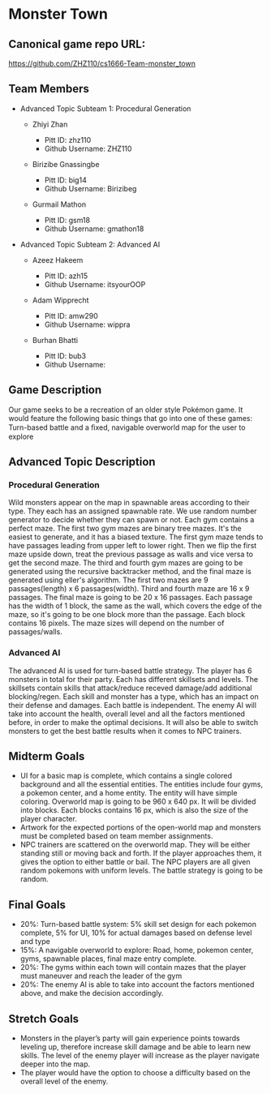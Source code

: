 # Monster Town

## Canonical game repo URL:

https://github.com/ZHZ110/cs1666-Team-monster_town

## Team Members
* Advanced Topic Subteam 1: Procedural Generation

	* Zhiyi Zhan
		* Pitt ID: zhz110
		* Github Username: ZHZ110
	
  	* Birizibe Gnassingbe
		* Pitt ID: big14
		* Github Username: Birizibeg
	
   	* Gurmail Mathon
		* Pitt ID: gsm18
		* Github Username: gmathon18
	
* Advanced Topic Subteam 2: Advanced AI

	* Azeez Hakeem
		* Pitt ID: azh15
		* Github Username: itsyourOOP
	
  	* Adam Wipprecht
		* Pitt ID: amw290
		* Github Username: wippra
	
  	* Burhan Bhatti
		* Pitt ID: bub3
		* Github Username: 

## Game Description

Our game seeks to be a recreation of an older style Pokémon game. It would feature
the following basic things that go into one of these games: Turn-based battle and a ﬁxed, navigable overworld map for the user to explore

## Advanced Topic Description

### Procedural Generation

Wild monsters appear on the map in spawnable areas according to their type. They each has an assigned spawnable rate. We use random number generator to decide 
whether they can spawn or not.
Each gym contains a perfect maze. The first two gym mazes are binary tree mazes. It's the easiest to generate, and it has a biased texture. The first gym maze tends 
to have passages leading from upper left to lower right. Then we flip the first maze upside down, treat the previous passage as walls and vice versa to get the second
maze. The third and fourth gym mazes are going to be generated using the recursive backtracker method, and the final maze is generated using eller's algorithm. 
The first two mazes are 9 passages(length) x 6 passages(width). Third and fourth maze are 16 x 9 passages. The final maze is going to be 20 x 16 passages. Each
passage has the width of 1 block, the same as the wall, which covers the edge of the maze, so it's going to be one block more than the passage. Each block contains
16 pixels. The maze sizes will depend on the number of passages/walls.

### Advanced AI

The advanced AI is used for turn-based battle strategy. The player has 6 monsters in total for their party. Each has different skillsets and levels. The skillsets
contain skills that attack/reduce receved damage/add additional blocking/regen. Each skill and monster has a type, which has an impact on their defense and damages. 
Each battle is independent. The enemy AI will take into account the health, overall level and all the factors mentioned before, in order to make the optimal
decisions. It will also be able to switch monsters to get the best battle results when it comes to NPC trainers.

## Midterm Goals

* UI for a basic map is complete, which contains a single colored background and all the essential entities. The entities include four gyms, a pokemon center, and 
  a home entity. The entity will have simple coloring. Overworld map is going to be 960 x 640 px. It will be divided into blocks. Each blocks contains 16 px, which
  is also the size of the player character. 
* Artwork for the expected portions of the open-world map and monsters must be completed based on team member assignments.
* NPC trainers are scattered on the overworld map. They will be either standing still or moving back and forth. If the player approaches them, it gives the option
  to either battle or bail. The NPC players are all given random pokemons with uniform levels. The battle strategy is going to be random.


## Final Goals

* 20%: Turn-based battle system: 
  5% skill set design for each pokemon complete, 
  5% for UI, 
  10% for actual damages based on defense level and type
* 15%: A navigable overworld to explore: Road, home, pokemon center, gyms, spawnable places, final maze entry complete.
* 20%: The gyms within each town will contain mazes that the player must maneuver and reach the leader of the gym
* 20%: The enemy AI is able to take into account the factors mentioned above, and make the decision accordingly.


## Stretch Goals

* Monsters in the player’s party will gain experience points towards leveling up, therefore increase skill damage and be able to learn new skills. 
  The level of the enemy player will increase as the player navigate deeper into the map.
* The player would have the option to choose a difficulty based on the overall level of the enemy.
